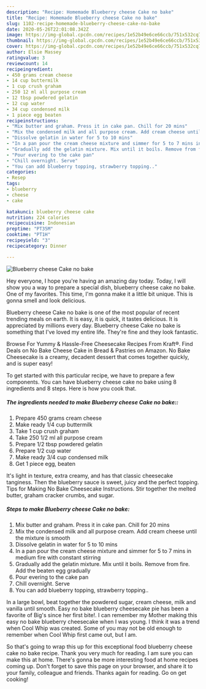 ```yaml
---
description: "Recipe: Homemade Blueberry cheese Cake no bake"
title: "Recipe: Homemade Blueberry cheese Cake no bake"
slug: 1102-recipe-homemade-blueberry-cheese-cake-no-bake
date: 2020-05-26T22:01:08.342Z
image: https://img-global.cpcdn.com/recipes/1e52b49e6ce66ccb/751x532cq70/blueberry-cheese-cake-no-bake-recipe-main-photo.jpg
thumbnail: https://img-global.cpcdn.com/recipes/1e52b49e6ce66ccb/751x532cq70/blueberry-cheese-cake-no-bake-recipe-main-photo.jpg
cover: https://img-global.cpcdn.com/recipes/1e52b49e6ce66ccb/751x532cq70/blueberry-cheese-cake-no-bake-recipe-main-photo.jpg
author: Elsie Massey
ratingvalue: 3
reviewcount: 14
recipeingredient:
- 450 grams cream cheese
- 14 cup buttermilk
- 1 cup crush graham
- 250 12 ml all purpose cream
- 12 tbsp powdered gelatin
- 12 cup water
- 34 cup condensed milk
- 1 piece egg beaten
recipeinstructions:
- "Mix butter and graham. Press it in cake pan. Chill for 20 mins"
- "Mix the condensed milk and all purpose cream. Add cream cheese until the mixture is smooth"
- "Dissolve gelatin in water for 5 to 10 mins"
- "In a pan pour the cream cheese mixture and simmer for 5 to 7 mins in medium fire with constant stirring"
- "Gradually add the gelatin mixture. Mix until it boils. Remove from fire. Add the beaten egg gradually"
- "Pour evering to the cake pan"
- "Chill overnight. Serve"
- "You can add blueberry topping, strawberry topping.."
categories:
- Resep
tags:
- blueberry
- cheese
- cake

katakunci: blueberry cheese cake
nutrition: 224 calories
recipecuisine: Indonesian
preptime: "PT35M"
cooktime: "PT1H"
recipeyield: "3"
recipecategory: Dinner

---
```



![Blueberry cheese Cake no bake](https://img-global.cpcdn.com/recipes/1e52b49e6ce66ccb/751x532cq70/blueberry-cheese-cake-no-bake-recipe-main-photo.jpg)

Hey everyone, I hope you're having an amazing day today. Today, I will show you a way to prepare a special dish, blueberry cheese cake no bake. One of my favorites. This time, I'm gonna make it a little bit unique. This is gonna smell and look delicious.

Blueberry cheese Cake no bake is one of the most popular of recent trending meals on earth. It is easy, it is quick, it tastes delicious. It is appreciated by millions every day. Blueberry cheese Cake no bake is something that I've loved my entire life. They're fine and they look fantastic.

Browse For Yummy &amp; Hassle-Free Cheesecake Recipes From Kraft®. Find Deals on No Bake Cheese Cake in Bread &amp; Pastries on Amazon. No Bake Cheesecake is a creamy, decadent dessert that comes together quickly, and is super easy!


To get started with this particular recipe, we have to prepare a few components. You can have blueberry cheese cake no bake using 8 ingredients and 8 steps. Here is how you cook that.

##### The ingredients needed to make Blueberry cheese Cake no bake::

1. Prepare 450 grams cream cheese
1. Make ready 1/4 cup buttermilk
1. Take 1 cup crush graham
1. Take 250 1/2 ml all purpose cream
1. Prepare 1/2 tbsp powdered gelatin
1. Prepare 1/2 cup water
1. Make ready 3/4 cup condensed milk
1. Get 1 piece egg, beaten


It&#39;s light in texture, extra creamy, and has that classic cheesecake tanginess. Then the blueberry sauce is sweet, juicy and the perfect topping. Tips for Making No Bake Cheesecake Instructions. Stir together the melted butter, graham cracker crumbs, and sugar. 

##### Steps to make Blueberry cheese Cake no bake:

1. Mix butter and graham. Press it in cake pan. Chill for 20 mins
1. Mix the condensed milk and all purpose cream. Add cream cheese until the mixture is smooth
1. Dissolve gelatin in water for 5 to 10 mins
1. In a pan pour the cream cheese mixture and simmer for 5 to 7 mins in medium fire with constant stirring
1. Gradually add the gelatin mixture. Mix until it boils. Remove from fire. Add the beaten egg gradually
1. Pour evering to the cake pan
1. Chill overnight. Serve
1. You can add blueberry topping, strawberry topping..


In a large bowl, beat together the powdered sugar, cream cheese, milk and vanilla until smooth. Easy no bake blueberry cheesecake pie has been a favorite of Big&#39;s since her first bite!. I can remember my Mother making this easy no bake blueberry cheesecake when I was young. I think it was a trend when Cool Whip was created. Some of you may not be old enough to remember when Cool Whip first came out, but I am. 

So that's going to wrap this up for this exceptional food blueberry cheese cake no bake recipe. Thank you very much for reading. I am sure you can make this at home. There's gonna be more interesting food at home recipes coming up. Don't forget to save this page on your browser, and share it to your family, colleague and friends. Thanks again for reading. Go on get cooking!
